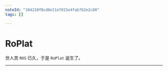 ```yaml
---
noteId: "104210f0cd8e11ef815e4fab762e2c88"
tags: []

---
```


# RoPlat

世人苦 `ROS` 已久，于是 `RoPlat` 诞生了。

---

